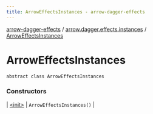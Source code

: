 ```yaml
---
title: ArrowEffectsInstances - arrow-dagger-effects
---
```


[arrow-dagger-effects](../../index.html) / [arrow.dagger.effects.instances](../index.html) / [ArrowEffectsInstances](./index.html)

# ArrowEffectsInstances

`abstract class ArrowEffectsInstances`

### Constructors

| [&lt;init&gt;](-init-.html) | `ArrowEffectsInstances()` |

